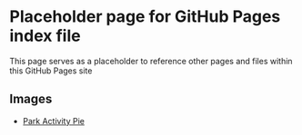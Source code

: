 # Placeholder page for GitHub Pages index file
This page serves as a placeholder to reference other pages and files within this GitHub Pages site
## Images
* [Park Activity Pie](images/ParkActivityPie.png)
